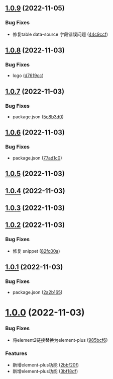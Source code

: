 ## [1.0.9](https://gitlab.shopcider.cn/wenzixuan/element-plus-vue/compare/v1.0.8...v1.0.9) (2022-11-05)


### Bug Fixes

* 修复table data-source 字段错误问题 ([44c9ccf](https://gitlab.shopcider.cn/wenzixuan/element-plus-vue/commit/44c9ccfcd72161e1cb0bb9cde762c6bc6b44204c))



## [1.0.8](https://gitlab.shopcider.cn/wenzixuan/element-plus-vue/compare/v1.0.7...v1.0.8) (2022-11-03)


### Bug Fixes

* logo ([d7619cc](https://gitlab.shopcider.cn/wenzixuan/element-plus-vue/commit/d7619cca1f782aeeff7a07f99295001a20a69e74))



## [1.0.7](https://gitlab.shopcider.cn/wenzixuan/element-plus-vue/compare/v1.0.6...v1.0.7) (2022-11-03)


### Bug Fixes

* package.json ([5c8b3d0](https://gitlab.shopcider.cn/wenzixuan/element-plus-vue/commit/5c8b3d018848fc102e1159a50cbab0c2f56fc90b))



## [1.0.6](https://gitlab.shopcider.cn/wenzixuan/element-plus-vue/compare/v1.0.5...v1.0.6) (2022-11-03)


### Bug Fixes

* package.json ([77ad1c0](https://gitlab.shopcider.cn/wenzixuan/element-plus-vue/commit/77ad1c08ba010fb4640fa358a48a57e61a61d731))



## [1.0.5](https://gitlab.shopcider.cn/wenzixuan/element-plus-vue/compare/v1.0.4...v1.0.5) (2022-11-03)



## [1.0.4](https://gitlab.shopcider.cn/wenzixuan/element-plus-vue/compare/v1.0.3...v1.0.4) (2022-11-03)



## [1.0.3](https://gitlab.shopcider.cn/wenzixuan/element-plus-vue/compare/v1.0.2...v1.0.3) (2022-11-03)



## [1.0.2](https://gitlab.shopcider.cn/wenzixuan/element-plus-vue/compare/v1.0.1...v1.0.2) (2022-11-03)


### Bug Fixes

* 修复 snippet ([82fc00a](https://gitlab.shopcider.cn/wenzixuan/element-plus-vue/commit/82fc00ad495b2420b1e00a99629e85f23dc05105))



## [1.0.1](https://gitlab.shopcider.cn/wenzixuan/element-plus-vue/compare/v1.0.0...v1.0.1) (2022-11-03)


### Bug Fixes

* package.json ([2a2b165](https://gitlab.shopcider.cn/wenzixuan/element-plus-vue/commit/2a2b1658c35b77dcbcd7d8c4a11cf740c4117a90))



# [1.0.0](https://gitlab.shopcider.cn/wenzixuan/element-plus-vue/compare/985bcf6fb33c6d58f2d4ea8d7f6a19cb91e6c631...v1.0.0) (2022-11-03)


### Bug Fixes

* 将element2链接替换为element-plus ([985bcf6](https://gitlab.shopcider.cn/wenzixuan/element-plus-vue/commit/985bcf6fb33c6d58f2d4ea8d7f6a19cb91e6c631))


### Features

* 新增element-plus功能 ([2bbf20f](https://gitlab.shopcider.cn/wenzixuan/element-plus-vue/commit/2bbf20f55e841650382968bb4eab3cb23aebbe67))
* 新增element-plus功能 ([3bf18df](https://gitlab.shopcider.cn/wenzixuan/element-plus-vue/commit/3bf18dfdcd84863a89bb4cd3e61d381eaf88f084))



